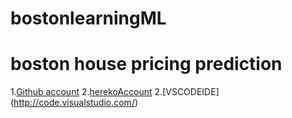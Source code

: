 # bostonlearningML
# boston house pricing prediction
1.[Github account](http://github.com)
2.[herekoAccount](http://heroku.com)
2.[VSCODEIDE] (http://code.visualstudio.com/)
